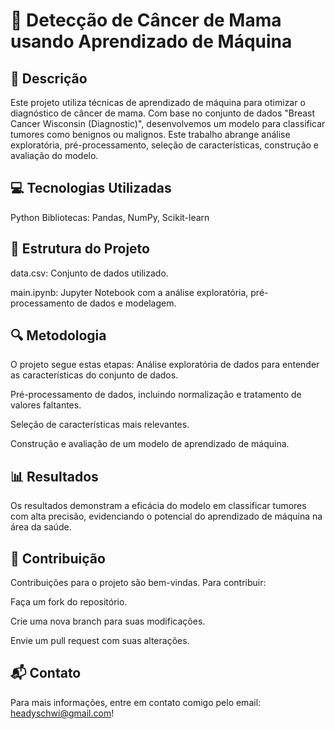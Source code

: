 # 🧬 Detecção de Câncer de Mama usando Aprendizado de Máquina

## 📝 Descrição
Este projeto utiliza técnicas de aprendizado de máquina para otimizar o diagnóstico de câncer de mama. Com base no conjunto de dados "Breast Cancer Wisconsin (Diagnostic)", desenvolvemos um modelo para classificar tumores como benignos ou malignos. Este trabalho abrange análise exploratória, pré-processamento, seleção de características, construção e avaliação do modelo.

## 💻 Tecnologias Utilizadas
Python
Bibliotecas: Pandas, NumPy, Scikit-learn

## 📂 Estrutura do Projeto
data.csv: Conjunto de dados utilizado.

main.ipynb: Jupyter Notebook com a análise exploratória, pré-processamento de dados e modelagem.

## 🔍 Metodologia

O projeto segue estas etapas:
Análise exploratória de dados para entender as características do conjunto de dados.

Pré-processamento de dados, incluindo normalização e tratamento de valores faltantes.

Seleção de características mais relevantes.

Construção e avaliação de um modelo de aprendizado de máquina.

## 📊 Resultados
Os resultados demonstram a eficácia do modelo em classificar tumores com alta precisão, evidenciando o potencial do aprendizado de máquina na área da saúde.

## 👐 Contribuição
Contribuições para o projeto são bem-vindas. Para contribuir:

Faça um fork do repositório.

Crie uma nova branch para suas modificações.

Envie um pull request com suas alterações.

## 📬 Contato
Para mais informações, entre em contato comigo pelo email: headyschwi@gmail.com!
